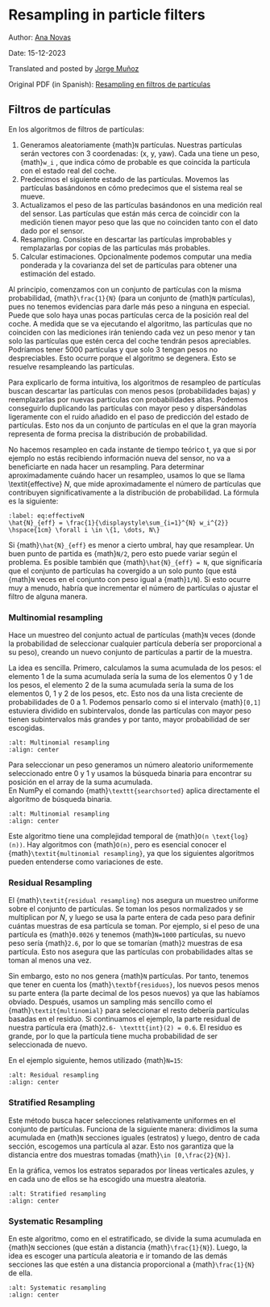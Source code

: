 # Resampling in particle filters

Author: [Ana Novas](https://www.linkedin.com/in/ananovasgarcía)

Date: 15-12-2023

Translated and posted by [Jorge Muñoz](https://www.linkedin.com/in/jorge-mun-rod)

Original PDF (in Spanish): [Resampling en filtros de partículas]()

## Filtros de partículas
En los algoritmos de filtros de partículas:
1. Generamos aleatoriamente {math}`N` partículas. Nuestras partı́culas serán vectores con 3 coordenadas:
(x, y, yaw). Cada una tiene un peso, {math}`w_i` , que indica cómo de probable es que coincida la partı́cula con
el estado real del coche.
2. Predecimos el siguiente estado de las partı́culas. Movemos las partı́culas basándonos en cómo
predecimos que el sistema real se mueve.
3. Actualizamos el peso de las partı́culas basándonos en una medición real del sensor. Las partı́culas
que están más cerca de coincidir con la medición tienen mayor peso que las que no coinciden tanto con
el dato dado por el sensor.
4. Resampling. Consiste en descartar las partículas improbables y remplazarlas
por copias de las partículas más probables.  
5. Calcular estimaciones. Opcionalmente podemos computar una media ponderada y
la covarianza del set de partículas para obtener una estimación del estado.  

Al principio, comenzamos con un conjunto de partículas con la misma probabilidad,
{math}`\frac{1}{N}` (para un conjunto de {math}`N` partículas), pues no tenemos evidencias 
para darle más peso a ninguna en especial. Puede que solo haya unas pocas 
partículas cerca de la posición real del coche. A medida que se va ejecutando 
el algoritmo, las partículas que no coinciden con las mediciones irán teniendo 
cada vez un peso menor y tan solo las partículas que estén cerca del coche 
tendrán pesos apreciables. Podríamos tener 5000 partículas y que solo 3 tengan 
pesos no despreciables. Esto ocurre porque el algoritmo se degenera. Esto se 
resuelve resampleando las partículas.  

Para explicarlo de forma intuitiva, los algoritmos de resampleo de partículas 
buscan descartar las partículas con menos pesos (probabilidades bajas) y reemplazarlas
por nuevas partículas con probabilidades altas. Podemos conseguirlo duplicando las 
partículas con mayor peso y dispersándolas ligeramente con el ruido añadido en 
el paso de predicción del estado de partículas. Esto nos da un conjunto de 
partículas en el que la gran mayoría representa de forma precisa la distribución
de probabilidad. 

No hacemos resampleo en cada instante de tiempo teórico t, ya que si por ejemplo
no estás recibiendo información nueva del sensor, no va a beneficiarte en nada 
hacer un resampling. Para determinar aproximadamente cuándo hacer un resampleo,
usamos lo que se llama \textit{effective} $N$, que mide aproximadamente el número de 
partículas que contribuyen significativamente a la distribución de probabilidad.
La fórmula es la siguiente:  

```{math}
:label: eq:effectiveN
\hat{N}_{eff} = \frac{1}{\displaystyle\sum_{i=1}^{N} w_i^{2}} \hspace{1cm} \forall i \in \{1, \dots, N\}
```

Si {math}`\hat{N}_{eff}` es menor a cierto umbral, hay que resamplear. Un buen punto
de partida es {math}`N/2`, pero esto puede variar según el problema. Es posible también
que {math}`\hat{N}_{eff} = N`, que significaría que el conjunto de partículas ha
covergido a un solo punto (que está {math}`N` veces en el conjunto con peso igual a {math}`1/N`). 
Si esto ocurre muy a menudo, habría que incrementar el número de partículas o ajustar
el filtro de alguna manera. 

### Multinomial resampling
Hace un muestreo del conjunto actual de partículas {math}`N` veces (donde la probabilidad
de seleccionar cualquier partícula debería ser proporcional a su peso), creando un nuevo
conjunto de partículas a partir de la muestra.

La idea es sencilla. Primero, calculamos la suma acumulada de los pesos: 
el elemento 1 de la suma acumulada sería la suma de los elementos 0 y 1 de los pesos,
el elemento 2 de la suma acumulada sería la suma de los elementos 0, 1 y 2 de los pesos, etc.
Esto nos da una lista creciente de probabilidades de 0 a 1. Podemos pensarlo como si el 
intervalo {math}`[0,1]` estuviera dividido en subintervalos, donde las partículas con mayor
peso tienen subintervalos más grandes y por tanto, mayor probabilidad de ser escogidas.

```{image} ../../_static/images/multinomial_resampling.png
:alt: Multinomial resampling
:align: center
```

Para seleccionar un peso generamos un número aleatorio uniformemente seleccionado
entre 0 y 1 y usamos la búsqueda binaria para encontrar su posición en el array
de la suma acumulada.  
En NumPy el comando {math}`\texttt{searchsorted}` aplica directamente
el algoritmo de búsqueda binaria. 

```{image} ../../_static/images/multinomial_resampling_2.png
:alt: Multinomial resampling
:align: center
```

Este algoritmo tiene una complejidad temporal de {math}`O(n \text{log}(n))`. Hay algoritmos
con {math}`O(n)`, pero es esencial conocer el {math}`\textit{multinomial resampling}`, ya que 
los siguientes algoritmos pueden entenderse como variaciones de este. 

### Residual Resampling
El {math}`\textit{residual resampling}` nos asegura un muestreo uniforme sobre el conjunto
de partículas. Se toman los pesos normalizados y se multiplican por $N$, y luego 
se usa la parte entera de cada peso para definir cuántas muestras de esa partícula
se toman. Por ejemplo, si el peso de una partícula es {math}`0.0026` y tenemos {math}`N=1000`
partículas, su nuevo peso sería {math}`2.6`, por lo que se tomarían {math}`2` muestras de esa 
partícula. Esto nos asegura que las partículas con probabilidades altas
se toman al menos una vez.  

Sin embargo, esto no nos genera {math}`N` partículas. Por tanto, tenemos que tener en
cuenta los {math}`\textbf{residuos}`, los nuevos pesos menos su parte entera (la parte
decimal de los pesos nuevos) ya que las habíamos obviado. Después, usamos 
un sampling más sencillo como el {math}`\textit{multinomial}` para seleccionar el resto debería
partículas basadas en el residuo. Si continuamos el ejemplo, la parte residual
de nuestra partícula era {math}`2.6- \texttt{int}(2) = 0.6`. El residuo es grande, por
lo que la partícula tiene mucha probabilidad de ser seleccionada de nuevo. 

En el ejemplo siguiente, hemos utilizado {math}`N=15`:

```{image} ../../_static/images/residual_resampling.png
:alt: Residual resampling
:align: center
```

### Stratified Resampling
Este método busca hacer selecciones relativamente uniformes en el conjunto de 
partículas. Funciona de la siguiente manera: dividimos la suma 
acumulada en {math}`N` secciones iguales (estratos) y luego, dentro de cada
sección, escogemos una partícula al azar. Esto nos garantiza que la 
distancia entre dos muestras tomadas {math}`\in [0,\frac{2}{N}]`.   

En la gráfica, vemos los estratos separados por líneas verticales azules, y 
en cada uno de ellos se ha escogido una muestra aleatoria. 

````{image} ../../_static/images/stratified_resampling.png
:alt: Stratified resampling
:align: center
````

### Systematic Resampling
En este algoritmo, como en el estratificado, se divide la suma acumulada en 
{math}`N` secciones (que están a distancia {math}`\frac{1}{N}`). Luego, la idea es escoger 
una partícula aleatoria e ir tomando de las demás secciones las que estén 
a una distancia proporcional a {math}`\frac{1}{N}` de ella. 

```{image} ../../_static/images/systematic_resampling.png
:alt: Systematic resampling
:align: center
```

